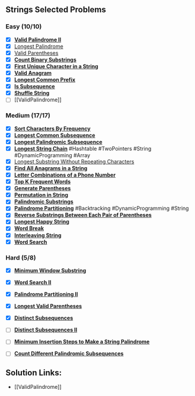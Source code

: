 

## Strings Selected Problems

### Easy (10/10)

-   [x] **[Valid Palindrome II](https://leetcode.com/problems/valid-palindrome-ii/)**
-   [x] [Longest Palindrome](https://leetcode.com/problems/longest-palindrome/)
-   [x] [Valid Parentheses](https://leetcode.com/problems/valid-parentheses/)
-   [x] **[Count Binary Substrings](https://leetcode.com/problems/count-binary-substrings/)**
-   [x] **[First Unique Character in a String](https://leetcode.com/problems/first-unique-character-in-a-string/)**
-   [x] **[Valid Anagram](https://leetcode.com/problems/valid-anagram/)**
-   [x] **[Longest Common Prefix](https://leetcode.com/problems/longest-common-prefix/)**
-   [x] **[Is Subsequence](https://leetcode.com/problems/is-subsequence/)**
-   [x] **[Shuffle String](https://leetcode.com/problems/shuffle-string/)**
-   [ ] [[ValidPalindrome]]

### Medium (17/17)

-   [x] **[Sort Characters By Frequency](https://leetcode.com/problems/sort-characters-by-frequency/)**
-   [x] [**Longest Common Subsequence**](https://leetcode.com/problems/longest-common-subsequence/)
-   [x] [**Longest Palindromic Subsequence**](https://leetcode.com/problems/longest-palindromic-subsequence/)
-   [x] **[Longest String Chain](https://leetcode.com/problems/longest-string-chain/)** #Hashtable #TwoPointers #String #DynamicProgramming #Array
-   [x] [Longest Substring Without Repeating Characters](https://leetcode.com/problems/longest-substring-without-repeating-characters/)
-   [x] **[Find All Anagrams in a String](https://leetcode.com/problems/find-all-anagrams-in-a-string/)**
-   [x] **[Letter Combinations of a Phone Number](https://leetcode.com/problems/letter-combinations-of-a-phone-number/)**
-   [x] **[Top K Frequent Words](https://leetcode.com/problems/top-k-frequent-words/)**
-   [x] **[Generate Parentheses](https://leetcode.com/problems/generate-parentheses/)**
-   [x] **[Permutation in String](https://leetcode.com/problems/permutation-in-string/)**
-   [x] **[Palindromic Substrings](https://leetcode.com/problems/palindromic-substrings/)**
-   [x] **[Palindrome Partitioning](https://leetcode.com/problems/palindrome-partitioning/)** #Backtracking #DynamicProgramming #String
-   [x] **[Reverse Substrings Between Each Pair of Parentheses](https://leetcode.com/problems/reverse-substrings-between-each-pair-of-parentheses/)**
-   [x] **[Longest Happy String](https://leetcode.com/problems/longest-happy-string/)**
-   [x] **[Word Break](https://leetcode.com/problems/word-break/)**
-   [x] **[Interleaving String](https://leetcode.com/problems/interleaving-string/)**
-   [x] **[Word Search](https://leetcode.com/problems/word-search/)**

### Hard (5/8)

-   [x] **[Minimum Window Substring](https://leetcode.com/problems/minimum-window-substring/)**
-   [x] **[Word Search II](https://leetcode.com/problems/word-search-ii/)**
-   [x] **[Palindrome Partitioning II](https://leetcode.com/problems/palindrome-partitioning-ii/)**
-   [x] **[Longest Valid Parentheses](https://leetcode.com/problems/longest-valid-parentheses/)**
-   [x] **[Distinct Subsequences](https://leetcode.com/problems/distinct-subsequences/)**
-   [ ] **[Distinct Subsequences II](https://leetcode.com/problems/distinct-subsequences-ii/)**
-   [ ] **[Minimum Insertion Steps to Make a String Palindrome](https://leetcode.com/problems/minimum-insertion-steps-to-make-a-string-palindrome/)**
-   [ ] **[Count Different Palindromic Subsequences](https://leetcode.com/problems/count-different-palindromic-subsequences/)** 


## Solution Links:

- [[ValidPalindrome]]
